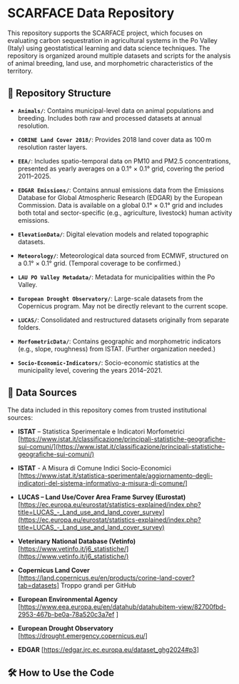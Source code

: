 # SCARFACE Data Repository

This repository supports the SCARFACE project, which focuses on evaluating carbon sequestration in agricultural systems in the Po Valley (Italy) using geostatistical learning and data science techniques. The repository is organized around multiple datasets and scripts for the analysis of animal breeding, land use, and morphometric characteristics of the territory.

## 📁 Repository Structure

- **`Animals/`**: Contains municipal-level data on animal populations and breeding. Includes both raw and processed datasets at annual resolution.

- **`CORINE Land Cover 2018/`**: Provides 2018 land cover data as 100 m resolution raster layers.

- **`EEA/`**: Includes spatio-temporal data on PM10 and PM2.5 concentrations, presented as yearly averages on a 0.1° × 0.1° grid, covering the period 2011–2025.

- **`EDGAR Emissions/`**: Contains annual emissions data from the Emissions Database for Global Atmospheric Research (EDGAR) by the European Commission. Data is available on a global 0.1° × 0.1° grid and includes both total and sector-specific (e.g., agriculture, livestock) human activity emissions.

- **`ElevationData/`**: Digital elevation models and related topographic datasets.

- **`Meteorology/`**: Meteorological data sourced from ECMWF, structured on a 0.1° × 0.1° grid. (Temporal coverage to be confirmed.)

- **`LAU PO Valley Metadata/`**: Metadata for municipalities within the Po Valley.

- **`European Drought Observatory/`**: Large-scale datasets from the Copernicus program. May not be directly relevant to the current scope.

- **`LUCAS/`**: Consolidated and restructured datasets originally from separate folders.

- **`MorfometricData/`**: Contains geographic and morphometric indicators (e.g., slope, roughness) from ISTAT. (Further organization needed.)

- **`Socio-Economic-Indicators/`**: Socio-economic statistics at the municipality level, covering the years 2014–2021.



## 🔗 Data Sources

The data included in this repository comes from trusted institutional sources:

- **ISTAT** – Statistica Sperimentale e Indicatori Morfometrici  
  [https://www.istat.it/classificazione/principali-statistiche-geografiche-sui-comuni/](https://www.istat.it/classificazione/principali-statistiche-geografiche-sui-comuni/)

- **ISTAT** - A Misura di Comune Indici Socio-Economici
 [https://www.istat.it/statistica-sperimentale/aggiornamento-degli-indicatori-del-sistema-informativo-a-misura-di-comune/]
  
- **LUCAS – Land Use/Cover Area Frame Survey (Eurostat)**  
  [https://ec.europa.eu/eurostat/statistics-explained/index.php?title=LUCAS_-_Land_use_and_land_cover_survey](https://ec.europa.eu/eurostat/statistics-explained/index.php?title=LUCAS_-_Land_use_and_land_cover_survey)

- **Veterinary National Database (Vetinfo)**  
  [https://www.vetinfo.it/j6_statistiche/](https://www.vetinfo.it/j6_statistiche/)

- **Copernicus Land Cover**
[https://land.copernicus.eu/en/products/corine-land-cover?tab=datasets]  Troppo grandi per GitHub

- **European Environmental Agency**
  [https://www.eea.europa.eu/en/datahub/datahubitem-view/82700fbd-2953-467b-be0a-78a520c3a7ef ]
  
- **European Drought Observatory**
[https://drought.emergency.copernicus.eu/]

- **EDGAR**
  [https://edgar.jrc.ec.europa.eu/dataset_ghg2024#p3]


## 🛠 How to Use the Code

